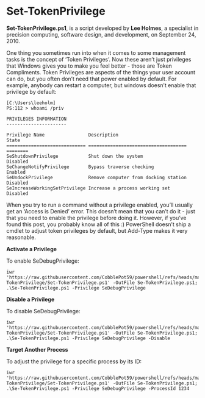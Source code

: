 # Set-TokenPrivilege

**Set-TokenPrivilege.ps1**, is a script developed by **Lee Holmes**, a specialist in precision computing, software design, and development, on September 24, 2010.

One thing you sometimes run into when it comes to some management tasks is the concept of ‘Token Privileges’. Now these aren’t just privileges that Windows gives you to make you feel better - those are Token Compliments. Token Privileges are aspects of the things your user account can do, but you often don’t need that power enabled by default. For example, anybody can restart a computer, but windows doesn’t enable that privilege by default:

```
[C:\Users\leeholm]
PS:112 > whoami /priv

PRIVILEGES INFORMATION
----------------------

Privilege Name                Description                          State
============================= ==================================== ========
SeShutdownPrivilege           Shut down the system                 Disabled
SeChangeNotifyPrivilege       Bypass traverse checking             Enabled
SeUndockPrivilege             Remove computer from docking station Disabled
SeIncreaseWorkingSetPrivilege Increase a process working set       Disabled
```

When you try to run a command without a privilege enabled, you’ll usually get an ‘Access is Denied’ error. This doesn’t mean that you can’t do it -  just that you need to enable the privilege before doing it. However, if you’ve found this post, you probably know all of this :) PowerShell doesn’t ship a cmdlet to adjust token privileges by default, but Add-Type makes it very reasonable.

**Activate a Privilege**

To enable SeDebugPrivilege:

```
iwr 'https://raw.githubusercontent.com/CobblePot59/powershell/refs/heads/master/Set-TokenPrivilege/Set-TokenPrivilege.ps1' -OutFile Se-TokenPrivilege.ps1; .\Se-TokenPrivilege.ps1 -Privilege SeDebugPrivilege
```

**Disable a Privilege**

To disable SeDebugPrivilege:

```
iwr 'https://raw.githubusercontent.com/CobblePot59/powershell/refs/heads/master/Set-TokenPrivilege/Set-TokenPrivilege.ps1' -OutFile Se-TokenPrivilege.ps1; .\Se-TokenPrivilege.ps1 -Privilege SeDebugPrivilege -Disable
```

**Target Another Process**

To adjust the privilege for a specific process by its ID:

```
iwr 'https://raw.githubusercontent.com/CobblePot59/powershell/refs/heads/master/Set-TokenPrivilege/Set-TokenPrivilege.ps1' -OutFile Se-TokenPrivilege.ps1; .\Se-TokenPrivilege.ps1 -Privilege SeDebugPrivilege -ProcessId 1234

```
